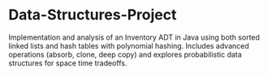 # Data-Structures-Project
Implementation and analysis of an Inventory ADT in Java using both sorted linked lists and hash tables with polynomial hashing. Includes advanced operations (absorb, clone, deep copy) and explores probabilistic data structures for space time tradeoffs.
